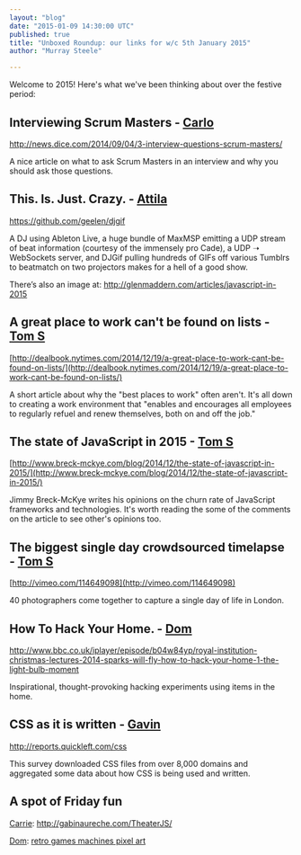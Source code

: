 ```yaml
---
layout: "blog"
date: "2015-01-09 14:30:00 UTC"
published: true
title: "Unboxed Roundup: our links for w/c 5th January 2015"
author: "Murray Steele"

---
```


Welcome to 2015! Here's what we've been thinking about over the festive period:  ## Interviewing Scrum Masters - [Carlo](http://www.unboxedconsulting.com/people/carlo-kruger)  http://news.dice.com/2014/09/04/3-interview-questions-scrum-masters/  A nice article on what to ask Scrum Masters in an interview and why you should ask those questions.  ## This. Is. Just. Crazy. - [Attila](https://www.unboxedconsulting.com/people/attila-gyorffy)  https://github.com/geelen/djgif  A DJ using Ableton Live, a huge bundle of MaxMSP emitting a UDP stream of beat information (courtesy of the immensely pro Cade), a UDP ➝ WebSockets server, and DJGif pulling hundreds of GIFs off various Tumblrs to beatmatch <x-gif> on two projectors makes for a hell of a good show.

There’s also an image at: http://glenmaddern.com/articles/javascript-in-2015

## A great place to work can't be found on lists - [Tom S](http://www.unboxedconsulting.com/people/tom-sabin)

[http://dealbook.nytimes.com/2014/12/19/a-great-place-to-work-cant-be-found-on-lists/](http://dealbook.nytimes.com/2014/12/19/a-great-place-to-work-cant-be-found-on-lists/)

A short article about why the "best places to work" often aren't. It's all down to creating a work environment that "enables and encourages all employees to regularly refuel and renew themselves, both on and off the job."

## The state of JavaScript in 2015 - [Tom S](http://www.unboxedconsulting.com/people/tom-sabin)

[http://www.breck-mckye.com/blog/2014/12/the-state-of-javascript-in-2015/](http://www.breck-mckye.com/blog/2014/12/the-state-of-javascript-in-2015/)

Jimmy Breck-McKye writes his opinions on the churn rate of JavaScript frameworks and technologies. It's worth reading the some of the comments on the article to see other's opinions too.

## The biggest single day crowdsourced timelapse - [Tom S](http://www.unboxedconsulting.com/people/tom-sabin)

[http://vimeo.com/114649098](http://vimeo.com/114649098)

40 photographers come together to capture a single day of life in London.

## How To Hack Your Home. - [Dom](http://www.unboxedconsulting.com/people/dominic-mason)

http://www.bbc.co.uk/iplayer/episode/b04w84yp/royal-institution-christmas-lectures-2014-sparks-will-fly-how-to-hack-your-home-1-the-light-bulb-moment

Inspirational, thought-provoking hacking experiments using items in the home.

## CSS as it is written - [Gavin](http://www.unboxedconsulting.com/people/gavin-van-lelyveld)

http://reports.quickleft.com/css

This survey downloaded CSS files from over 8,000 domains and aggregated some data about how CSS is being used and written.

## A spot of Friday fun

[Carrie](http://www.unboxedconsulting.com/people/carrie-bedingfield): http://gabinaureche.com/TheaterJS/

[Dom](http://www.unboxedconsulting.com/people/dominic-mason): [retro games machines pixel art](http://thecuriousbrain.com/?p=56883) 
</x-gif>



